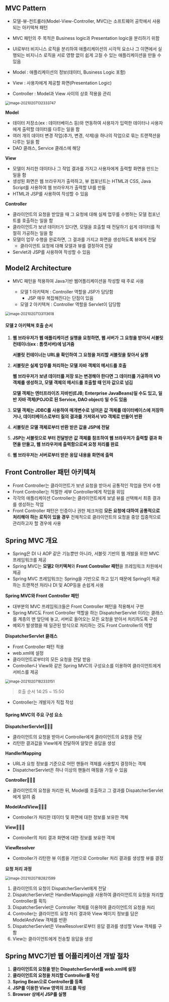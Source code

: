 ## MVC Pattern

- 모델-뷰-컨트롤러(Model-View-Controller, MVC)는 소프트웨어 공학에서 사용되는 아키텍쳐 패턴
-  MVC 패턴의 주 목적은 Business logic과 Presentation logic을 분리하기 위함
- UI로부터 비지니스 로직을 분리하여 애플리케이션의 시각적 요소나 그 이면에서 실행되는 비지니스 로직을 서로 영향 없이 쉽게 고칠 수 있는 애플리케이션을 만들 수 있음



- Model : 애플리케이션의 정보(데이터, Business Logic 포함)
- View : 사용자에게 제공할 화면(Presentation Logic)
- Controller : Model과 View 사이의 상호 작용을 관리



 <img src="C:\Users\chan\AppData\Roaming\Typora\typora-user-images\image-20210207132333747.png" alt="image-20210207132333747" style="zoom:80%;" />



**Model**

- 데이터 저장소(ex : 데이터베이스 등)와 연동하여 사용자가 입력한 데이터나 사용자에게 출력할 데이터를 다루는 일을 함
- 여러 개의 데이터 변경 작업(추가, 변경, 삭제)을 하나의 작업으로 묶는 트랜잭션을 다루는 일을 함
- DAO 클래스, Service 클래스에 해당



**View**

- 모델이 처리한 데이터나 그 작업 결과를 가지고 사용자에게 출력할 화면을 만드는 일을 함
- 생성된 화면은 웹 브라우저가 출력하고, 뷰 컴포넌트는 HTML과 CSS, Java Script를 사용하여 웹 브라우저가 출력할 UI를 만듦
- HTML과 JSP를 사용하여 작성할 수 있음



**Controller**

- 클라이언트의 요청을 받았을 때 그 요청에 대해 실제 업무를 수행하는 모델 컴포넌트를 호출하는 일을 함
- 클라이언트가 보낸 데이터가 있다면, 모델을 호출할 때 전달하기 쉽게 데이터를 적절히 가공하는 일을 함
- 모델이 업무 수행을 완료하면, 그 결과를 가지고 화면을 생성하도록 뷰에게 전달
  - 클라이언트 요청에 대해 모델과 뷰를 결정하여 전달
- Servlet과 JSP를 사용하여 작성할 수 있음



## Model2 Architecture

- MVC 패턴을 적용하여 Java기반 웹어플리케이션을 작성할 때 주로 사용

  - 모델 1 아키텍쳐 : Controller 역할을 JSP가 담당함
    - JSP 매우 복잡해진다는 단점이 있음
  - 모델 2 아키텍쳐 : Controller 역할을 Servlet이 담당함

  

<img src="C:\Users\chan\AppData\Roaming\Typora\typora-user-images\image-20210207133113618.png" alt="image-20210207133113618" style="zoom:80%;" /> 



#### 모델 2 아키텍쳐 호출 순서

1. **웹 브라우저가 웹 애플리케이션 실행을 요청하면, 웹 서버가 그 요청을 받아서 서블릿 컨테이너(ex : 톰캣서버)에 넘겨줌**

   **서블릿 컨테이너는 URL을 확인하여 그 요청을 처리할 서블릿을 찾아서 실행**

   

2. **서블릿은 실제 업무를 처리하는 모델 자바 객체의 메서드를 호출**

   **웹 브라우저가 보낸 데이터를 저장 또는 변경해야 한다면 그 데이터를 가공하여 VO 객체를 생성하고, 모델 객체의 메서드를 호출할 때 인자 값으로 넘김**

   **모델 객체는 엔터프라이즈 자바빈(EJB; Enterprise JavaBeans)일 수도 있고, 일반 자바 객체(POJO로 된 Service, DAO object) 일 수도 있음**

   

3. **모델 객체는 JDBC를 사용하여 매개변수로 넘어온 값 객체를 데이터베이스에 저장하거나, 데이터베이스로부터 질의 결과를 가져와서 VO 객체로 만들어 반환**

   

4. **서블릿은 모델 객체로부터 반환 받은 값을 JSP에 전달**

   

5.  **JSP는 서블릿으로 부터 전달받은 값 객체를 참조하여 웹 브라우저가 출력할 결과 화면을 만들고, 웹 브라우저에 출력함으로써 요청 처리를 완료**

   

6. **웹 브라우저는 서버로부터 받은 응답 내용을 화면에 출력**





## Front Controller 패턴 아키텍쳐

- Front Controller는 클라이언트가 보낸 요청을 받아서 공통적인 작업을 먼저 수행
- Front Controller는 적절한 세부 Controller에게 작업을 위임
- 각각의 애플리케이션 Controller는 클라이언트에게 보낼 뷰를 선택해서 최종 결과를 생성하는 작업
- Front Controller 패턴은 인증이나 권한 체크처럼 **모든 요청에 대하여 공통적으로 처리해야 하는 로직이 있을 경우** 전체적으로 클라이언트의 요청을 중앙 집중적으로 관리하고자 할 경우에 사용





## Spring MVC 개요

- Spring은 DI 나 AOP 같은 기능뿐만 아니라, 서블릿 기반의 웹 개발을 위한 MVC 프레임워크를 제공
- Spring MVC는 **모델2 아키텍쳐**와 **Front Controller 패턴**을 프레임워크 차원에서 제공
- Spring MVC 프레임워크는 Spring을 기반으로 하고 있기 때문에 Spring이 제공하는 트랜잭션 처리나 DI 및 AOP등을 손쉽게 사용



**Spring MVC와 Front Controller 패턴**

- 대부분의 MVC 프레임워크들은 Front Controller 패턴을 적용해서 구현
- Spring MVC도 Front Controller 역할을 하는 DispatcherServlet 이라는 클래스를 계층의 맨 앞단에 놓고, 서버로 들어오는 모든 요청을 받아서 처리하도록 구성
- 예외가 발생했을 때 일관된 방식으로 처리하는 것도 Front Controller의 역할



**DispatcherServlet 클래스**

- Front Controller 패턴 적용
- web.xml에 설정
- 클라이언트로부터의 모든 요청을 전달 받음
- Controller나 View와 같은 Spring MVC의 구성요소를 이용하여 클라이언트에게 서비스를 제공



 <img src="C:\Users\chan\AppData\Roaming\Typora\typora-user-images\image-20210207182333151.png" alt="image-20210207182333151" style="zoom:80%;" />

> 호출 순서 14:25 ~ 15:50

- Controller는 개발자가 직접 작성



#### Spring MVC의 주요 구성 요소

**DispatcherServlet**👨🏻‍💻

- 클라이언트의 요청을 받아서 Controller에게 클라이언트의 요청을 전달
- 리턴한 결과값을 View에게 전달하여 알맞은 응답을 생성

**HandlerMapping**

- URL과 요청 정보를 기준으로 어떤 핸들러 객체를 사용할지 결정하는 객체
- DispatcherServlet은 하나 이상의 핸들러 매핑을 가질 수 있음

**Controller👨🏻‍💻**

- 클라이언트의 요청을 처리한 뒤, Model를 호출하고 그 결과를 DispatcherServlet에게 알려 줌

**ModelAndView👨🏻‍💻**

- Controller가 처리한 데이터 및 화면에 대한 정보를 보유한 객체

**View👨🏻‍💻**

- Controller의 처리 결과 화면에 대한 정보를 보유한 객체

**ViewResolver**

- Controller가 리턴한 뷰 이름을 기반으로 Controller 처리 결과를 생성할 뷰를 결정



**요청 처리 과정**

 <img src="C:\Users\chan\AppData\Roaming\Typora\typora-user-images\image-20210207182821599.png" alt="image-20210207182821599" style="zoom:80%;" />

1. 클라이언트의 요청이 DispatcherServlet에게 전달
2. DispatcherServlet은 HandlerMapping을 사용하여 클라이언트의 요청을 처리할 Controller를 획득
3. DispatcherServlet은 Controller 객체를 이용하여 클라이언트의 요청을 처리
4. Controller는 클라이언트 요청 처리 결과와 View 페이지 정보를 담은 ModelAndView 객체를 반환
5. DispatcherServlet은 ViewResolver로부터 응답 결과를 생성할 View 객체를 구함
6. View는 클라이언트에게 전송할 응답을 생성





## Spring MVC기반 웹 어플리케이션 개발 절차

1. **클라이언트의 요청을 받는 DispatcherServlet를 web.xml에 설정**
2. **클라이언트의 요청을 처리할 Controller를 작성**
3. **Spring Bean으로 Controller를 등록**
4. **JSP를 이용한 View 영역의 코드를 작성**
5. **Browser 상에서 JSP를 실행**